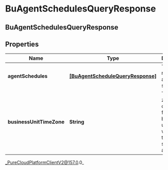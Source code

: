 # BuAgentSchedulesQueryResponse

## BuAgentSchedulesQueryResponse

## Properties

|Name | Type | Description | Notes|
|------------ | ------------- | ------------- | -------------|
| **agentSchedules** | [**[BuAgentScheduleQueryResponse]**](BuAgentScheduleQueryResponse) | The requested agent schedules | [optional] |
| **businessUnitTimeZone** | **String** | The time zone configured for the business unit to which these schedules apply | [optional] |



_PureCloudPlatformClientV2@157.0.0_
